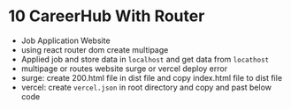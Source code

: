 # 10 CareerHub With Router

- Job Application Website
- using react router dom create multipage 
- Applied job and store data in `localhost` and get data from `locathost`
- multipage or routes website surge or vercel deploy error
- surge:
    create 200.html file in dist file and copy index.html file to dist file
- vercel:
    create `vercel.json` in root directory and copy and past below code